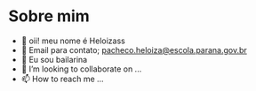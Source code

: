# Sobre mim

- 👋 oii!  meu nome é Heloizass
- 👀 Email para contato; pacheco.heloiza@escola.parana.gov.br
- 🌱 Eu sou bailarina 
- 💞️ I’m looking to collaborate on ...
- 📫 How to reach me ...

<!---
Heloizass/Heloizass is a ✨ special ✨ repository because its `README.md` (this file) appears on your GitHub profile.
You can click the Preview link to take a look at your changes.
--->
